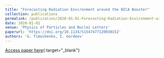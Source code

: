 ```yaml
---
title: "Forecasting Radiation Environment around the NICA Booster"
collection: publications
permalink: /publication/2020-01-01-Forecasting-Radiation-Environment-around-the-NICA-Booster
date: 2020-01-01
venue: 'Physics of Particles and Nuclei Letters'
paperurl: 'https://doi.org/10.1134/S1547477120030152'
authors: 'G. Timoshenko, I. Gordeev'
---
```

[Access paper here](https://doi.org/10.1134/S1547477120030152){:target="_blank"}
